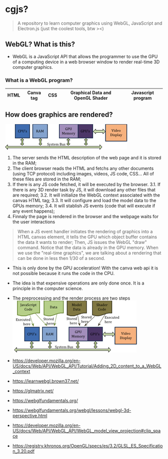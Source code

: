 # cgjs?
> A repository to learn computer graphics using WebGL, JavaScript and Electron.js (just the coolest tools, btw ><)


## WebGL? What is this?
- WebGL is a JavaScript API that allows the programmer to use the GPU of a computing device in a web browser window to render real-time 3D computer graphics.
### What is a WebGL program?
| HTML    | Canva tag    | CSS    | Graphical Data and OpenGL Shader    | Javascript program    |
|---------------- | --------------- | --------------- | --------------- | --------------- |

## How does graphics are rendered?
![alt text](/assets/hardware_overview.png) 
1. The server sends the HTML description of the web page and it is stored in the RAM;
2. The client browser reads the HTML and fetchs any other documents (using TCP protocol) including images, videos, JS code, CSS... All of these files are stored in the RAM;
3. If there is any JS code fetched, it will be executed by the browser.
3.1. If there is any 3D render task by JS, it will download any other files that are required;
3.2. It will initialize the WebGL context associated with the canvas HTML tag;
3.3. It will configure and load the model data to the GPUs memory;
3.4. It will stablish JS events (code that will execute if any event happens);
4. Finnaly the page is rendered in the browser and the webpage waits for the user interactions

> When a JS event handler initiates the rendering of graphics into a HTML canvas element, it tells the GPU which object buffer contains the data it wants to render;
> Then, JS issues the WebGL "draw" command. Notice that the data is already in the GPU memory. 
> When we use the "real-time graphics", we are talking about a rendering that can be done in less then 1/30 of a second.
- This is only done by the GPU acceleration! With the canva web api it is not possible because it runs the code in the CPU.

- The idea is that expensive operations are only done once. It is a principle in the computer science.
- The preprocessing and the render process are two steps
![](/assets/data_location.png) 



- https://developer.mozilla.org/en-US/docs/Web/API/WebGL_API/Tutorial/Adding_2D_content_to_a_WebGL_context
- https://learnwebgl.brown37.net/
- https://glmatrix.net/
- https://webglfundamentals.org/
- https://webglfundamentals.org/webgl/lessons/webgl-3d-perspective.html
- https://developer.mozilla.org/en-US/docs/Web/API/WebGL_API/WebGL_model_view_projection#clip_space
- https://registry.khronos.org/OpenGL/specs/es/3.2/GLSL_ES_Specification_3.20.pdf

